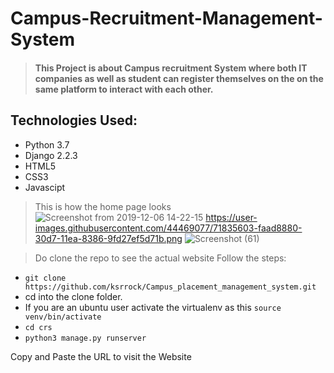 # Campus-Recruitment-Management-System
 > #### This Project is about Campus recruitment System where both IT companies as well as student can register themselves on the on the same platform to interact with each other.
 ## Technologies Used:
 - Python 3.7
 - Django 2.2.3
 - HTML5
 - CSS3 
 - Javascipt
 > This is how the home page looks
 ![Screenshot from 2019-12-06 14-22-15](https://user-images.githubusercontent.com/42781233/70318900-1d355300-1847-11ea-9594-023c571992e2.png)
 https://user-images.githubusercontent.com/44469077/71835603-faad8880-30d7-11ea-8386-9fd27ef5d71b.png
 ![Screenshot (61)](https://user-images.githubusercontent.com/42781233/91100568-12e01100-e683-11ea-91a8-6c2728e1b915.png)

 > Do clone the repo to see the actual website
 Follow the steps:
 - `git clone  https://github.com/ksrrock/Campus_placement_management_system.git`
 - cd into the clone folder.
 - If you are an ubuntu user activate the virtualenv as this
   `source venv/bin/activate`
 - `cd crs`
 - `python3 manage.py runserver`
 
 Copy and Paste the URL to visit the Website
 
